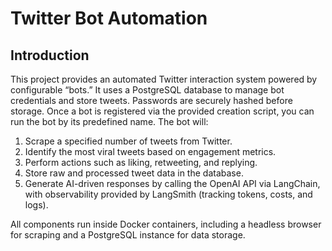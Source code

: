 # Twitter Bot Automation

## Introduction

This project provides an automated Twitter interaction system powered by configurable “bots.” It uses a PostgreSQL database to manage bot credentials and store tweets. Passwords are securely hashed before storage. Once a bot is registered via the provided creation script, you can run the bot by its predefined name. The bot will:

1. Scrape a specified number of tweets from Twitter.
2. Identify the most viral tweets based on engagement metrics.
3. Perform actions such as liking, retweeting, and replying.
4. Store raw and processed tweet data in the database.
5. Generate AI-driven responses by calling the OpenAI API via LangChain, with observability provided by LangSmith (tracking tokens, costs, and logs).

All components run inside Docker containers, including a headless browser for scraping and a PostgreSQL instance for data storage.
